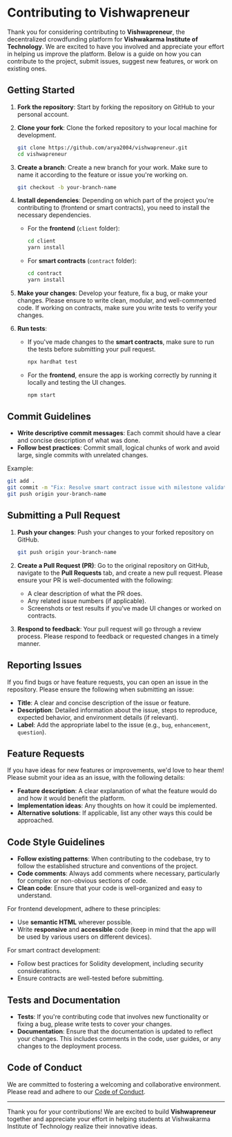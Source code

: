 # Contributing to Vishwapreneur

Thank you for considering contributing to **Vishwapreneur**, the decentralized crowdfunding platform for **Vishwakarma Institute of Technology**. We are excited to have you involved and appreciate your effort in helping us improve the platform. Below is a guide on how you can contribute to the project, submit issues, suggest new features, or work on existing ones.

## Getting Started

1. **Fork the repository**:
   Start by forking the repository on GitHub to your personal account.

2. **Clone your fork**:
   Clone the forked repository to your local machine for development.

   ```bash
   git clone https://github.com/arya2004/vishwapreneur.git
   cd vishwapreneur
   ```

3. **Create a branch**:
   Create a new branch for your work. Make sure to name it according to the feature or issue you're working on.

   ```bash
   git checkout -b your-branch-name
   ```

4. **Install dependencies**:
   Depending on which part of the project you're contributing to (frontend or smart contracts), you need to install the necessary dependencies.

   - For the **frontend** (`client` folder):
     ```bash
     cd client
     yarn install
     ```

   - For **smart contracts** (`contract` folder):
     ```bash
     cd contract
     yarn install
     ```

5. **Make your changes**:
   Develop your feature, fix a bug, or make your changes. Please ensure to write clean, modular, and well-commented code. If working on contracts, make sure you write tests to verify your changes.

6. **Run tests**:
   - If you've made changes to the **smart contracts**, make sure to run the tests before submitting your pull request.

     ```bash
     npx hardhat test
     ```

   - For the **frontend**, ensure the app is working correctly by running it locally and testing the UI changes.
   
     ```bash
     npm start
     ```

## Commit Guidelines

- **Write descriptive commit messages**: Each commit should have a clear and concise description of what was done.
- **Follow best practices**: Commit small, logical chunks of work and avoid large, single commits with unrelated changes.

Example:
```bash
git add .
git commit -m "Fix: Resolve smart contract issue with milestone validation"
git push origin your-branch-name
```

## Submitting a Pull Request

1. **Push your changes**:
   Push your changes to your forked repository on GitHub.

   ```bash
   git push origin your-branch-name
   ```

2. **Create a Pull Request (PR)**:
   Go to the original repository on GitHub, navigate to the **Pull Requests** tab, and create a new pull request. Please ensure your PR is well-documented with the following:
   - A clear description of what the PR does.
   - Any related issue numbers (if applicable).
   - Screenshots or test results if you've made UI changes or worked on contracts.

3. **Respond to feedback**:
   Your pull request will go through a review process. Please respond to feedback or requested changes in a timely manner.

## Reporting Issues

If you find bugs or have feature requests, you can open an issue in the repository. Please ensure the following when submitting an issue:
- **Title**: A clear and concise description of the issue or feature.
- **Description**: Detailed information about the issue, steps to reproduce, expected behavior, and environment details (if relevant).
- **Label**: Add the appropriate label to the issue (e.g., `bug`, `enhancement`, `question`).

## Feature Requests

If you have ideas for new features or improvements, we'd love to hear them! Please submit your idea as an issue, with the following details:
- **Feature description**: A clear explanation of what the feature would do and how it would benefit the platform.
- **Implementation ideas**: Any thoughts on how it could be implemented.
- **Alternative solutions**: If applicable, list any other ways this could be approached.

## Code Style Guidelines

- **Follow existing patterns**: When contributing to the codebase, try to follow the established structure and conventions of the project.
- **Code comments**: Always add comments where necessary, particularly for complex or non-obvious sections of code.
- **Clean code**: Ensure that your code is well-organized and easy to understand.

For frontend development, adhere to these principles:
- Use **semantic HTML** wherever possible.
- Write **responsive** and **accessible** code (keep in mind that the app will be used by various users on different devices).

For smart contract development:
- Follow best practices for Solidity development, including security considerations.
- Ensure contracts are well-tested before submitting.

## Tests and Documentation

- **Tests**: If you're contributing code that involves new functionality or fixing a bug, please write tests to cover your changes.
- **Documentation**: Ensure that the documentation is updated to reflect your changes. This includes comments in the code, user guides, or any changes to the deployment process.

## Code of Conduct

We are committed to fostering a welcoming and collaborative environment. Please read and adhere to our [Code of Conduct](CODE_OF_CONDUCT.md).

---

Thank you for your contributions! We are excited to build **Vishwapreneur** together and appreciate your effort in helping students at Vishwakarma Institute of Technology realize their innovative ideas.

